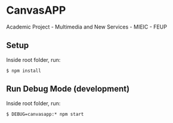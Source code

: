 # CanvasAPP
Academic Project - Multimedia and New Services - MIEIC - FEUP

## Setup

Inside root folder, run:

`$ npm install`

## Run Debug Mode (development)

Inside root folder, run:

`$ DEBUG=canvasapp:* npm start`



